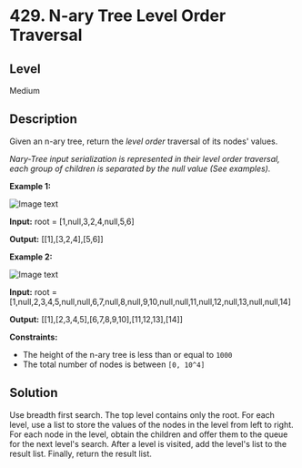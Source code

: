 # 429. N-ary Tree Level Order Traversal
## Level
Medium

## Description
Given an n-ary tree, return the *level order* traversal of its nodes' values.

*Nary-Tree input serialization is represented in their level order traversal, each group of children is separated by the null value (See examples).*

**Example 1:**

![Image text](https://assets.leetcode.com/uploads/2018/10/12/narytreeexample.png)

**Input:** root = [1,null,3,2,4,null,5,6]

**Output:** [[1],[3,2,4],[5,6]]

**Example 2:**

![Image text](https://assets.leetcode.com/uploads/2019/11/08/sample_4_964.png)

**Input:** root = [1,null,2,3,4,5,null,null,6,7,null,8,null,9,10,null,null,11,null,12,null,13,null,null,14]

**Output:** [[1],[2,3,4,5],[6,7,8,9,10],[11,12,13],[14]]

**Constraints:**

* The height of the n-ary tree is less than or equal to `1000`
* The total number of nodes is between `[0, 10^4]`

## Solution
Use breadth first search. The top level contains only the root. For each level, use a list to store the values of the nodes in the level from left to right. For each node in the level, obtain the children and offer them to the queue for the next level's search. After a level is visited, add the level's list to the result list. Finally, return the result list.
